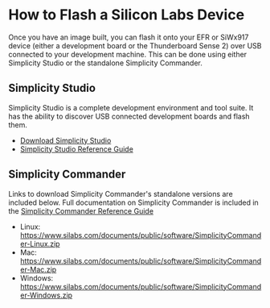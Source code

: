 # How to Flash a Silicon Labs Device

Once you have an image built, you can flash it onto your EFR or SiWx917 device (either a development board or the Thunderboard Sense 2) over USB connected to your development machine. This can be done using either Simplicity Studio or the standalone Simplicity Commander.

## Simplicity Studio

Simplicity Studio is a complete development environment and tool suite. It has the ability to discover USB connected development boards and flash them.

- [Download Simplicity Studio](https://www.silabs.com/developers/simplicity-studio)
- [Simplicity Studio Reference Guide](https://docs.silabs.com/simplicity-studio-5-users-guide/latest/ss-5-users-guide-building-and-flashing/flashing)

## Simplicity Commander

Links to download Simplicity Commander's standalone versions are included below. Full documentation on Simplicity Commander is included in the [Simplicity Commander Reference Guide](https://www.silabs.com/documents/public/user-guides/ug162-simplicity-commander-reference-guide.pdf)

- Linux: https://www.silabs.com/documents/public/software/SimplicityCommander-Linux.zip
- Mac: https://www.silabs.com/documents/public/software/SimplicityCommander-Mac.zip
- Windows: https://www.silabs.com/documents/public/software/SimplicityCommander-Windows.zip


